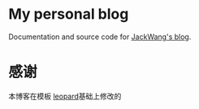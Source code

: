 # My personal blog
Documentation and source code for [JackWang's blog](jackwang816.github.io).


# 感谢

本博客在模板 [leopard](https://github.com/leopardpan/leopardpan.github.io/)基础上修改的